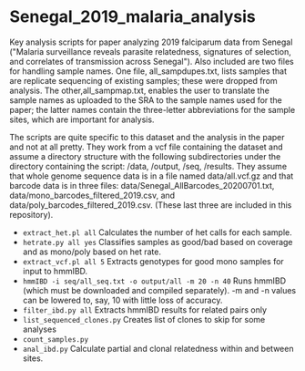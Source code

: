 # Senegal_2019_malaria_analysis
Key analysis scripts for paper analyzing 2019 falciparum data from Senegal ("Malaria surveillance reveals parasite relatedness, signatures of selection, and correlates of transmission across Senegal"). Also included are two files for handling sample names. One file, all_sampdupes.txt, lists samples that are replicate sequencing of existing samples; these were dropped from analysis. The other,all_sampmap.txt, enables the user to translate the sample names as uploaded to the SRA to the sample names used for the paper; the latter names contain the three-letter abbreviations for the sample sites, which are important for analysis.

The scripts are quite specific to this dataset and the analysis in the paper and not at all pretty. They work from a vcf file containing the dataset and assume a directory structure with the following subdirectories under the directory containing the script: /data, /output, /seq, /results. They assume that whole genome sequence data is in a file named data/all.vcf.gz and that barcode data is in three files: data/Senegal_AllBarcodes_20200701.txt, data/mono_barcodes_filtered_2019.csv, and data/poly_barcodes_filtered_2019.csv. (These last three are included in this repository).                                                                                                                          
- `extract_het.pl all`    Calculates the number of het calls for each sample.                                                   
- `hetrate.py all yes`    Classifies samples as good/bad based on coverage and as mono/poly based on het rate.                   
- `extract_vcf.pl all 5`  Extracts genotypes for good mono samples for input to hmmIBD.                                        
- `hmmIBD -i seq/all_seq.txt -o output/all -m 20 -n 40`  Runs hmmIBD (which must be downloaded and compiled separately). -m and -n values can be lowered to, say, 10 with little loss of accuracy.
- `filter_ibd.py all`     Extracts hmmIBD results for related pairs only                                                          
- `list_sequenced_clones.py`  Creates list of clones to skip for some analyses                                                                               
- `count_samples.py`                                              
- `anal_ibd.py` Calculate partial and clonal relatedness within and between sites.
              
